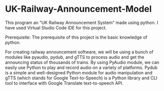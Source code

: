 # UK-Railway-Announcement-Model

This program an “UK Railway Announcement System” made using python. I have used Virtual Studio Code IDE for this project.

 
Prerequisite: The prerequisite of this project is the basic knowledge of python.

For creating railway announcement software, we will be using a bunch of modules like pyaudio, pydub, and gTTS to process audio and get the announcing status of thousands of trains. By using PyAudio module, we can easily use Python to play and record audio on a variety of platforms. Pydub is a simple and well-designed Python module for audio manipulation and gTTS (which stands for Google Text-to-Speech) is a Python library and CLI tool to interface with Google Translate text-to-speech API.
